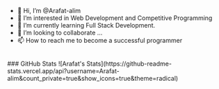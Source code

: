 - 👋 Hi, I’m @Arafat-alim
- 👀 I’m interested in Web Development and Competitive Programming
- 🌱 I’m currently learning Full Stack Development.
- 💞️ I’m looking to collaborate ...
- 📫 How to reach me to become a successful programmer

<!---
Arafat-alim/Arafat-alim is a ✨ special ✨ repository because its `README.md` (this file) appears on your GitHub profile.
You can click the Preview link to take a look at your changes.
--->
<br/>
### GitHub Stats
![Arafat's Stats](https://github-readme-stats.vercel.app/api?username=Arafat-alim&count_private=true&show_icons=true&theme=radical)
